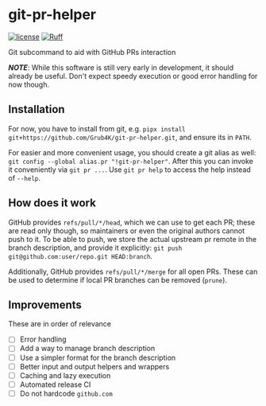 # git-pr-helper

[![license](https://img.shields.io/badge/license-MIT-green)](https://github.com/Grub4K/git-pr-helper/blob/main/LICENSE)
[![Ruff](https://img.shields.io/endpoint?url=https://raw.githubusercontent.com/astral-sh/ruff/main/assets/badge/v2.json)](https://github.com/astral-sh/ruff)

Git subcommand to aid with GitHub PRs interaction

_**NOTE**_: While this software is still very early in development, it should already be useful.
Don't expect speedy execution or good error handling for now though.

## Installation
For now, you have to install from git, e.g. `pipx install git+https://github.com/Grub4K/git-pr-helper.git`, and ensure its in `PATH`.

For easier and more convenient usage, you should create a git alias as well: `git config --global alias.pr "!git-pr-helper"`.
After this you can invoke it conveniently via `git pr ...`. Use `git pr help` to access the help instead of `--help`.

## How does it work
GitHub provides `refs/pull/*/head`, which we can use to get each PR; these are read only though, so maintainers or even the original authors cannot push to it.
To be able to push, we store the actual upstream pr remote in the branch description, and provide it explicitly: `git push git@github.com:user/repo.git HEAD:branch`.

Additionally, GitHub provides `refs/pull/*/merge` for all open PRs.
These can be used to determine if local PR branches can be removed (`prune`).

## Improvements
These are in order of relevance
- [ ] Error handling
- [ ] Add a way to manage branch description
- [ ] Use a simpler format for the branch description
- [ ] Better input and output helpers and wrappers
- [ ] Caching and lazy execution
- [ ] Automated release CI
- [ ] Do not hardcode `github.com`
